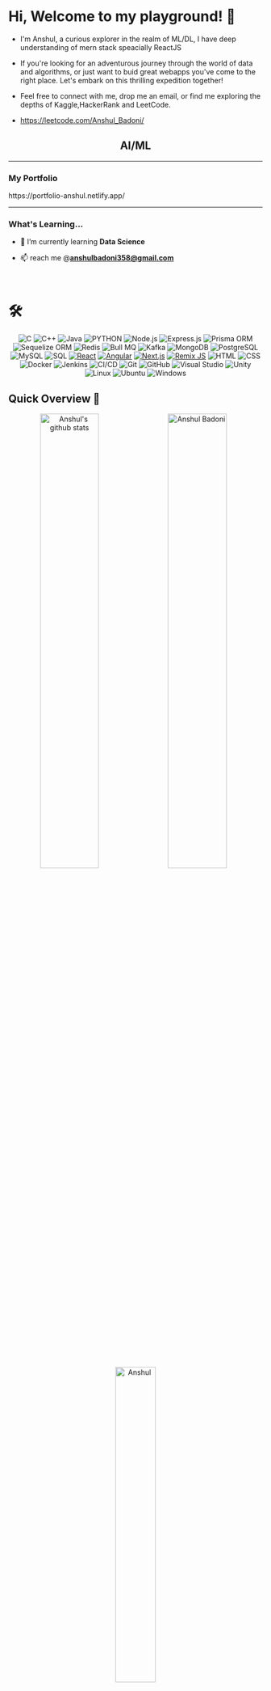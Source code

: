 

# Hi, Welcome to my playground! 🎉

- I'm Anshul, a curious explorer in the realm of ML/DL, I have deep understanding of mern stack speacially ReactJS 
- If you're looking for an adventurous journey through the world of data and algorithms, or just want to buid great webapps you've come to the right place. Let's embark on this thrilling expedition together!

- Feel free to connect with me, drop me an email, or find me exploring the depths of Kaggle,HackerRank and LeetCode.
- https://leetcode.com/Anshul_Badoni/

<h2 align="center">AI/ML</h2>

<!-- <p align= "center">
  <img src="https://github.com/TheDudeThatCode/TheDudeThatCode/blob/master/Assets/happy.gif" height="50" >
  <img src="https://github.com/TheDudeThatCode/TheDudeThatCode/blob/master/Assets/happy.gif" height="50" >
  <img src="https://github.com/TheDudeThatCode/TheDudeThatCode/blob/master/Assets/happy.gif" height="50" >
</p> -->

<!-- <div>
<img align="center" alt="Skills" width="100%" src="https://github.com/WinRAUL/WinRAUL/blob/main/Assets/Anshul.gif">
</div> -->
<hr>
<h3>My Portfolio</h3>
https://portfolio-anshul.netlify.app/
  
<hr>
<h3>What's Learning...</h3>

- 🌱 I’m currently learning **Data Science**

<!-- 👨‍💻 All of my projects are available at [abc](abc)-->

- 📫 reach me @**anshulbadoni358@gmail.com**

<!-- 📄 Know about my experiences [abc](abc)-->

<!-- - ⚡  Reminder: **Are you hydrated ?**  , Keep calm and stay hydarated 🥤 -->
<br>
<!-- <h3 align="left">Connect with me:</h3>
<p align="left"> -->

<!-- <a href="https://www.linkedin.com/in/Anshul-Badoni-02666b202/" target="_blank">
  <img align="center" src="https://raw.githubusercontent.com/Anshuldkjain/github-profile-readme-generator/master/src/images/icons/Social/linked-in-alt.svg" alt="abc" height="30" width="40" />
</a>

<a href="https://www.instagram.com/winraul/" target="_blank">
  <img align="center" src="https://raw.githubusercontent.com/Anshuldkjain/github-profile-readme-generator/master/src/images/icons/Social/instagram.svg" alt="insta" height="30" width="40" />
</a> -->

<!-- </p> -->

<!--Technical Skills-->
<h1>🛠</h1>

<p align="center">
    <!-- Programming Languages -->
    <img alt="C" src="https://img.shields.io/badge/c-%2300599C.svg?style=for-the-badge&logo=c&logoColor=white" />
    <img alt="C++" src="https://img.shields.io/badge/c++-%23ED8B00.svg?&style=for-the-badge&logo=C++&logoColor=red" />
    <img alt="Java" src="https://img.shields.io/badge/java-%23ED8B00.svg?&style=for-the-badge&logo=java&logoColor=white" />
    <img alt="PYTHON" src="https://img.shields.io/badge/python-3670A0?style=for-the-badge&logo=python&logoColor=ffdd54" />
    <!-- Backend Technologies -->
    <img alt="Node.js" src="https://img.shields.io/badge/-Node.js-%23339933?style=for-the-badge&logo=Node.js&logoColor=white" />
    <img alt="Express.js" src="https://img.shields.io/badge/-Express.js-%23000000?style=for-the-badge&logo=Express&logoColor=white" />
    <img alt="Prisma ORM" src="https://img.shields.io/badge/-Prisma%20ORM-%230063E0?style=for-the-badge&logo=Prisma&logoColor=white" />
    <img alt="Sequelize ORM" src="https://img.shields.io/badge/-Sequelize%20ORM-%235DBCD2?style=for-the-badge&logo=Sequelize&logoColor=white" />
    <img alt="Redis" src="https://img.shields.io/badge/-Redis-%23DC382D?style=for-the-badge&logo=Redis&logoColor=white" />
    <img alt="Bull MQ" src="https://img.shields.io/badge/-Bull%20MQ-%23C52F1A?style=for-the-badge&logoColor=white" />
    <img alt="Kafka" src="https://img.shields.io/badge/-Kafka-%23023131?style=for-the-badge&logo=Apache%20Kafka&logoColor=white" />
    <img alt="MongoDB" src="https://img.shields.io/badge/-MongoDB-%2347A248?style=for-the-badge&logo=MongoDB&logoColor=white" />
    <img alt="PostgreSQL" src="https://img.shields.io/badge/-PostgreSQL-%23336791?style=for-the-badge&logo=PostgreSQL&logoColor=white" />
    <img alt="MySQL" src="https://img.shields.io/badge/mysql-%2300f.svg?style=for-the-badge&logo=mysql&logoColor=white" />
    <img alt="SQL" src="https://img.shields.io/badge/-SQL-%23CC2927?style=for-the-badge&logo=Microsoft%20SQL%20Server&logoColor=white" />
    <!-- Frontend Technologies -->
    <a href="https://reactjs.org/"><img alt="React" src="https://img.shields.io/badge/-React-%2361DAFB?style=for-the-badge&logo=React&logoColor=white" /></a>
    <a href="https://angular.io/"><img alt="Angular" src="https://img.shields.io/badge/-Angular-DD0031?style=for-the-badge&logo=Angular&logoColor=white" /></a>
    <a href="https://nextjs.org/"><img alt="Next.js" src="https://img.shields.io/badge/-Next.js-%23000000?style=for-the-badge&logo=Next.js&logoColor=white" /></a>
    <a href="https://remix.run/"><img alt="Remix JS" src="https://img.shields.io/badge/-Remix%20JS-%23000000?style=for-the-badge&logo=Remix&logoColor=white" /></a>
    <img alt="HTML" src="https://img.shields.io/badge/html5-%23E34F26.svg?&style=for-the-badge&logo=html5&logoColor=white" />
    <img alt="CSS" src="https://img.shields.io/badge/css3-%231572B6.svg?&style=for-the-badge&logo=css3&logoColor=white" />
    <!-- DevOps and CI/CD -->
    <img alt="Docker" src="https://img.shields.io/badge/-Docker-%232496ED?style=for-the-badge&logo=Docker&logoColor=white" />
    <img alt="Jenkins" src="https://img.shields.io/badge/-Jenkins-%23D24939?style=for-the-badge&logo=Jenkins&logoColor=white" />
    <img alt="CI/CD" src="https://img.shields.io/badge/-CI%2FCD-%232DA3D2?style=for-the-badge&logo=CircleCI&logoColor=white" />
    <!-- Additional Tools -->
    <img alt="Git" src="https://img.shields.io/badge/Git-F05032?style=for-the-badge&logo=git&logoColor=white" />
    <img alt="GitHub" src="https://img.shields.io/badge/-GitHub-181717?style=for-the-badge&logo=github&logoColor=white" />
    <img alt="Visual Studio" src="https://img.shields.io/badge/Visual%20Studio-5C2D91.svg?style=for-the-badge&logo=visual-studio&logoColor=white" />
    <img alt="Unity" src="https://img.shields.io/badge/unity-%23000000.svg?style=for-the-badge&logo=unity&logoColor=white" />
    <img alt="Linux" src="https://img.shields.io/badge/Linux-FCC624?style=for-the-badge&logo=linux&logoColor=black" />
    <img alt="Ubuntu" src="https://img.shields.io/badge/Ubuntu-E95420?style=for-the-badge&logo=ubuntu&logoColor=white" />
    <img alt="Windows" src="https://img.shields.io/badge/Windows-0078D6?style=for-the-badge&logo=windows&logoColor=white" />
</p>


<!--Github Progess bar-->
## Quick Overview 📝

<p align="center"> 
    <img align="left" width="48%" src="https://github-readme-stats.anuraghazra1.vercel.app/api?username=AnshulBadoni&show_icons=true&include_all_commits=true&theme=radical" alt="Anshul's github stats" />
    <img align="center" width="48%" src="https://github-readme-streak-stats.herokuapp.com/?user=AnshulBadoni&theme=Blue" alt="Anshul Badoni" />
    <p align="center">
    <img align="center" width="40%" src="https://github-readme-stats.anuraghazra1.vercel.app/api/top-langs/?username=AnshulBadoni&layout=compact&theme=Blue" alt="Anshul" />
    </p>
</p>
<h2  align="center">💻 My Repos ⬇️ </h2>
